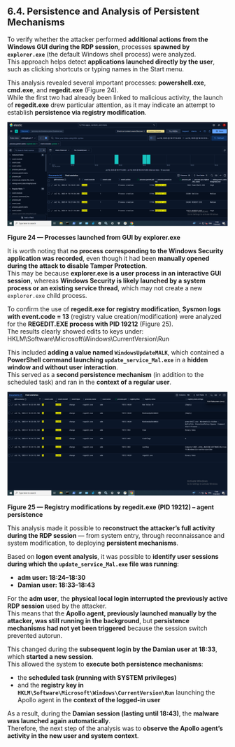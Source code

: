 ## 6.4. Persistence and Analysis of Persistent Mechanisms

To verify whether the attacker performed **additional actions from the Windows GUI during the RDP session**, processes **spawned by `explorer.exe`** (the default Windows shell process) were analyzed.  
This approach helps detect **applications launched directly by the user**, such as clicking shortcuts or typing names in the Start menu.

This analysis revealed several important processes: **powershell.exe**, **cmd.exe**, and **regedit.exe** (Figure 24).  
While the first two had already been linked to malicious activity, the launch of **regedit.exe** drew particular attention, as it may indicate an attempt to establish **persistence via registry modification**.

![Figure 24 — Processes launched from GUI by explorer.exe](./images/explorer_gui_processes.png)

**Figure 24 — Processes launched from GUI by explorer.exe**

It is worth noting that **no process corresponding to the Windows Security application was recorded**, even though it had been **manually opened during the attack to disable Tamper Protection**.  
This may be because **explorer.exe is a user process in an interactive GUI session**, whereas **Windows Security is likely launched by a system process or an existing service thread**, which may not create a new `explorer.exe` child process.

To confirm the use of **regedit.exe for registry modification**, **Sysmon logs with event.code = 13** (registry value creation/modification) were analyzed for the **REGEDIT.EXE process with PID 19212** (Figure 25).  
The results clearly showed edits to keys under:
HKLM\Software\Microsoft\Windows\CurrentVersion\Run


This included **adding a value named `WindowsUpdateMALK`**, which contained a **PowerShell command launching `update_service_Mal.exe`** in a **hidden window and without user interaction**.  
This served as a **second persistence mechanism** (in addition to the scheduled task) and ran in the **context of a regular user**.

![Figure 25 — Registry modifications by regedit.exe (PID 19212) – agent persistence](./images/regedit_registry_persistence.png)

**Figure 25 — Registry modifications by regedit.exe (PID 19212) – agent persistence**

This analysis made it possible to **reconstruct the attacker’s full activity during the RDP session** — from system entry, through reconnaissance and system modification, to deploying **persistent mechanisms**.

Based on **logon event analysis**, it was possible to **identify user sessions during which the `update_service_Mal.exe` file was running**:

- **adm user: 18:24–18:30**
- **Damian user: 18:33–18:43**

For the **adm user**, the **physical local login interrupted the previously active RDP session** used by the attacker.  
This means that the **Apollo agent, previously launched manually by the attacker, was still running in the background**, but **persistence mechanisms had not yet been triggered** because the session switch prevented autorun.

This changed during the **subsequent login by the Damian user at 18:33**, which **started a new session**.  
This allowed the system to **execute both persistence mechanisms**:

- the **scheduled task (running with SYSTEM privileges)**  
- and the **registry key in `HKLM\Software\Microsoft\Windows\CurrentVersion\Run`** launching the Apollo agent in the **context of the logged-in user**

As a result, during the **Damian session (lasting until 18:43)**, the **malware was launched again automatically**.  
Therefore, the next step of the analysis was to **observe the Apollo agent’s activity in the new user and system context**.

